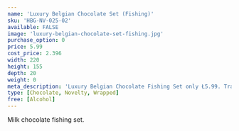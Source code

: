 ```yaml
---
name: 'Luxury Belgian Chocolate Set (Fishing)'
sku: 'HBG-NV-025-02'
available: FALSE
image: 'luxury-belgian-chocolate-set-fishing.jpg'
purchase_option: 0
price: 5.99
cost_price: 2.396
width: 220
height: 155
depth: 20
weight: 0
meta_description: 'Luxury Belgian Chocolate Fishing Set only Ł5.99. Traditional sweets and more at Humbugs Confectionery Store. Specialists in satisfying your sweet tooth!'
type: [Chocolate, Novelty, Wrapped]
free: [Alcohol]
---
```

Milk chocolate fishing set.